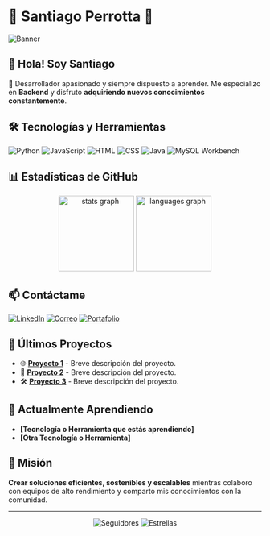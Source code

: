 # 🌟 **Santiago Perrotta** 🌟

![Banner]([https://via.placeholder.com/1000x250.png?text=Welcome+to+my+GitHub+Profile!](https://emprendedor.com/wp-content/uploads/2023/01/Deep-tech.jpg))

## 👋 **Hola! Soy Santiago**

🚀 Desarrollador apasionado y siempre dispuesto a aprender. Me especializo en **Backend** y disfruto **adquiriendo nuevos conocimientos constantemente**.

## 🛠️ **Tecnologías y Herramientas**
  
![Python](https://img.shields.io/badge/Python-3776AB?style=for-the-badge&logo=python&logoColor=white) 
![JavaScript](https://img.shields.io/badge/JavaScript-F7DF1E?style=for-the-badge&logo=javascript&logoColor=black) 
![HTML](https://img.shields.io/badge/HTML-E34F26?style=for-the-badge&logo=html5&logoColor=white) 
![CSS](https://img.shields.io/badge/CSS-1572B6?style=for-the-badge&logo=css3&logoColor=white)
![Java](https://img.shields.io/badge/Java-ED1B24?style=for-the-badge&logo=java&logoColor=white)
![MySQL Workbench](https://img.shields.io/badge/MySQL_Workbench-4479A1?style=for-the-badge&logo=mysql&logoColor=white)

## 📊 **Estadísticas de GitHub**

<p align="center">
  <div align="center">
  <img src="https://github-readme-stats.vercel.app/api?username=Sperrotta10&hide_title=false&hide_rank=false&show_icons=true&include_all_commits=true&count_private=true&disable_animations=true&theme=dracula&locale=en&hide_border=false&order=1" height="150" alt="stats graph"  />
  <img src="https://github-readme-stats.vercel.app/api/top-langs?username=Sperrotta10&locale=en&hide_title=false&layout=compact&card_width=320&langs_count=5&theme=dracula&hide_border=false&order=2" height="150" alt="languages graph"  />
</div>
</p>

## 📫 **Contáctame**

[![LinkedIn](https://img.shields.io/badge/LinkedIn-%230077B5.svg?style=for-the-badge&logo=linkedin&logoColor=white)](https://www.linkedin.com/in/tuusuario/)
[![Correo](https://img.shields.io/badge/Email-D14836?style=for-the-badge&logo=gmail&logoColor=white)](mailto:tuemail@example.com)
[![Portafolio](https://img.shields.io/badge/Portafolio-%2312100E.svg?style=for-the-badge&logo=github&logoColor=white)](https://tuportafolio.com)

## 📝 **Últimos Proyectos**

- 🌐 **[Proyecto 1](URL_PROYECTO1)** - Breve descripción del proyecto.  
- 🚀 **[Proyecto 2](URL_PROYECTO2)** - Breve descripción del proyecto.  
- 🛠️ **[Proyecto 3](URL_PROYECTO3)** - Breve descripción del proyecto.  

## 🌱 **Actualmente Aprendiendo**

- **[Tecnología o Herramienta que estás aprendiendo]**
- **[Otra Tecnología o Herramienta]**

## 🎯 **Misión**

**Crear soluciones eficientes, sostenibles y escalables** mientras colaboro con equipos de alto rendimiento y comparto mis conocimientos con la comunidad.

---

<p align="center">
  <img src="https://img.shields.io/github/followers/Sperrotta10?label=Seguidores&style=social" alt="Seguidores">
  <img src="https://img.shields.io/github/stars/Sperrotta10?label=Estrellas&style=social" alt="Estrellas">
</p>
